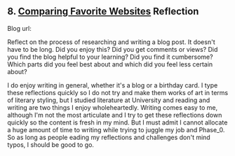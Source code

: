 ## 8. [Comparing Favorite Websites](8_technical_blog/readme.md) Reflection

Blog url: <!-- Blog URL here (remove comment)  -->

Reflect on the process of researching and writing a blog post. It doesn't have to be long. Did you enjoy this? Did you get comments or views? Did you find the blog helpful to your learning? Did you find it cumbersome? Which parts did you feel best about and which did you feel less certain about?

I do enjoy writing in general, whether it's a blog or a birthday card.  I type these reflections quickly so I do not try and make them works of art in terms of literary styling, but I studied literature at University and reading and writing are two things I enjoy wholeheartedly.  Writing comes easy to me, although I'm not the most articulate and I try to get these reflections down quickly so the content is fresh in my mind.  But I must admit I cannot allocate a huge amount of time to writing while trying to juggle my job and Phase_0. So as long as people eading my reflections and challenges don't mind typos, I should be good to go.